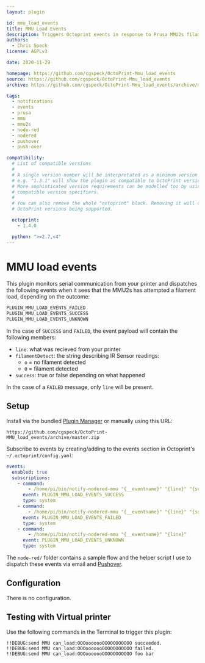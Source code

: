 ```yaml
---
layout: plugin

id: mmu_load_events
title: MMU Load Events
description: Triggers Octoprint events in response to Prusa MMU2s filament load events
authors:
  - Chris Speck
license: AGPLv3

date: 2020-11-29

homepage: https://github.com/cgspeck/OctoPrint-Mmu_load_events
source: https://github.com/cgspeck/OctoPrint-Mmu_load_events
archive: https://github.com/cgspeck/OctoPrint-Mmu_load_events/archive/master.zip

tags:
  - notifications
  - events
  - prusa
  - mmu
  - mmu2s
  - node-red
  - nodered
  - pushover
  - push-over

compatibility:
  # List of compatible versions
  #
  # A single version number will be interpretated as a minimum version requirement,
  # e.g. "1.3.1" will show the plugin as compatible to OctoPrint versions 1.3.1 and up.
  # More sophisticated version requirements can be modelled too by using PEP440
  # compatible version specifiers.
  #
  # You can also remove the whole "octoprint" block. Removing it will default to all
  # OctoPrint versions being supported.

  octoprint:
    - 1.4.0

  python: ">=2.7,<4"
---
```


# MMU load events

This plugin monitors serial communication from your printer and dispatches the following events when it sees that the MMU2s has attempted a filament load, depending on the outcome:

```python
PLUGIN_MMU_LOAD_EVENTS_FAILED
PLUGIN_MMU_LOAD_EVENTS_SUCCESS
PLUGIN_MMU_LOAD_EVENTS_UNKNOWN
```

In the case of `SUCCESS` and `FAILED`, the event payload will contain the following members:

- `line`: what was recieved from your printer
- `filamentDetect`: the string describing IR Sensor readings:
  - `o` = no filament detected
  - `O` = filament detected
- `success`: true or false depending on what happened

In the case of a `FAILED` message, only `line` will be present.

## Setup

Install via the bundled [Plugin Manager](https://docs.octoprint.org/en/master/bundledplugins/pluginmanager.html)
or manually using this URL:

    https://github.com/cgspeck/OctoPrint-MMU_load_events/archive/master.zip

Subscribe to events by creating/adding to the events section in Octoprint's `~/.octoprint/config.yaml`:

```yaml
events:
  enabled: true
  subscriptions:
    - command:
        - /home/pi/bin/notify-nodered-mmu "{__eventname}" "{line}" "{success}" "{filamentDetect}"
      event: PLUGIN_MMU_LOAD_EVENTS_SUCCESS
      type: system
    - command:
        - /home/pi/bin/notify-nodered-mmu "{__eventname}" "{line}" "{success}" "{filamentDetect}"
      event: PLUGIN_MMU_LOAD_EVENTS_FAILED
      type: system
    - command:
        - /home/pi/bin/notify-nodered-mmu "{__eventname}" "{line}"
      event: PLUGIN_MMU_LOAD_EVENTS_UNKNOWN
      type: system
```

The `node-red/` folder contains a sample flow and the helper script I use to dispatch these events via email and [Pushover](https://pushover.net/).

## Configuration

There is no configuration.

## Testing with Virtual printer

Use the following commands in the Terminal to trigger this plugin:

```
!!DEBUG:send MMU can_load:OOOooooooOOOOOOOOOOO succeeded.
!!DEBUG:send MMU can_load:OOOooooooOOOOOOOOOOO failed.
!!DEBUG:send MMU can_load:OOOooooooOOOOOOOOOOO foo bar
```
